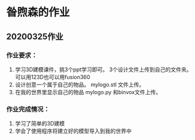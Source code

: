 # 昝煦森的作业
## 20200325作业
### 作业要求：
1. 学习3D建模课件，挑3个ppt学习即可。 3个设计文件上传到自己的文件夹。 可以用123D也可以用fusion360
2. 设计创意一个属于自己的物品。 mylogo.stl 文件上传。
3. 在我的世界里显示自己的物品 mylogo.py 和binvox文件上传。
### 作业完成情况：
1. 学习了简单的3D建模
2. 学会了使用程序将建立好的模型导入到我的世界中

